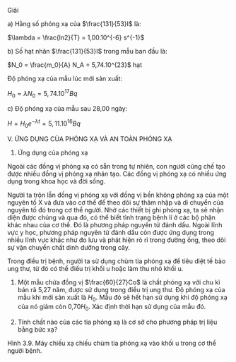 Giải

a) Hằng số phóng xạ của $\frac{131}{53}I$ là:

$\lambda = \frac{ln2}{T} = 1,00.10^{-6} s^{-1}$

b) Số hạt nhân $\frac{131}{53}I$ trong mẫu ban đầu là:

$N_0 = \frac{m_0}{A} N_A = 5,74.10^{23}$ hạt

Độ phóng xạ của mẫu lúc mới sản xuất:

$H_0 = \lambda N_0 = 5,74.10^{17} Bq$

c) Độ phóng xạ của mẫu sau 28,00 ngày:

$H = H_0e^{-\lambda t} = 5,11.10^{16} Bq$

V. ỨNG DỤNG CỦA PHÓNG XẠ VÀ AN TOÀN PHÓNG XẠ

1. Ứng dụng của phóng xạ

Ngoài các đồng vị phóng xạ có sẵn trong tự nhiên, con người cũng chế tạo được nhiều đồng vị phóng xạ nhân tạo. Các đồng vị phóng xạ có nhiều ứng dụng trong khoa học và đời sống.

Người ta trộn lẫn đồng vị phóng xạ với đồng vị bền không phóng xạ của một nguyên tố X và đưa vào cơ thể để theo dõi sự thâm nhập và di chuyển của nguyên tố đó trong cơ thể người. Nhờ các thiết bị ghi phóng xạ, ta sẽ nhận diện được chúng và qua đó, có thể biết tình trạng bệnh lí ở các bộ phận khác nhau của cơ thể. Đó là phương pháp nguyên tử đánh dấu. Ngoài lĩnh vực y học, phương pháp nguyên tử đánh dấu còn được ứng dụng trong nhiều lĩnh vực khác như đo lưu và phát hiện rò rỉ trong đường ống, theo dõi sự vận chuyển chất dinh dưỡng trong cây.

Trong điều trị bệnh, người ta sử dụng chùm tia phóng xạ để tiêu diệt tế bào ung thư, từ đó có thể điều trị khối u hoặc làm thu nhỏ khối u.

1. Một mẫu chứa đồng vị $\frac{60}{27}Co$ là chất phóng xạ với chu kì bán rã 5,27 năm, được sử dụng trong điều trị ung thư. Độ phóng xạ của mẫu khi mới sản xuất là $H_0$. Mẫu đó sẽ hết hạn sử dụng khi độ phóng xạ của nó giảm còn 0,70$H_0$. Xác định thời hạn sử dụng của mẫu đó.

5. Tính chất nào của các tia phóng xạ là cơ sở cho phương pháp trị liệu bằng bức xạ?

Hình 3.9. Máy chiếu xạ chiếu chùm tia phóng xạ vào khối u trong cơ thể người bệnh.